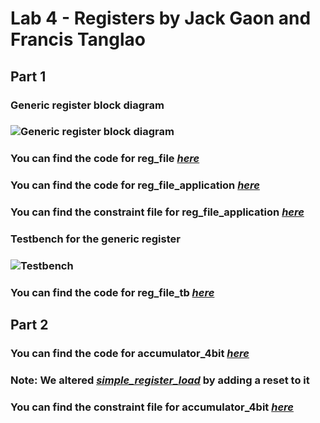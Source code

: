 # Lab 4 - Registers by Jack Gaon and Francis Tanglao

## Part 1
### Generic register block diagram
### ![Generic register block diagram](https://github.com/Spring-2024-Classes/lab-4-registers-thedawgs/blob/main/Part%201/generic%20register%20block%20diagram.png)
### You can find the code for reg_file [*here*](https://github.com/Spring-2024-Classes/lab-4-registers-thedawgs/blob/main/Part%201/reg_file.v)
### You can find the code for reg_file_application [*here*](https://github.com/Spring-2024-Classes/lab-4-registers-thedawgs/blob/main/Part%201/reg_file_application.v)
### You can find the constraint file for reg_file_application [*here*](https://github.com/Spring-2024-Classes/lab-4-registers-thedawgs/blob/main/Part%201/Nexys-A7-100T-Master.xdc)

### Testbench for the generic register
### ![Testbench](https://github.com/Spring-2024-Classes/lab-4-registers-thedawgs/blob/main/Part%201/generic%20register%20testbench.png)
### You can find the code for reg_file_tb [*here*](https://github.com/Spring-2024-Classes/lab-4-registers-thedawgs/blob/main/Part%201/reg_file_tb.v)

## Part 2
### You can find the code for accumulator_4bit [*here*](https://github.com/Spring-2024-Classes/lab-4-registers-thedawgs/blob/main/Part%202/accumulator_4bit.v)
### Note: We altered [*simple_register_load*](https://github.com/Spring-2024-Classes/lab-4-registers-thedawgs/blob/main/Part%202/simple_register_load.v) by adding a reset to it
### You can find the constraint file for accumulator_4bit [*here*](https://github.com/Spring-2024-Classes/lab-4-registers-thedawgs/blob/main/Part%202/Nexys-A7-100T-Master.xdc)
